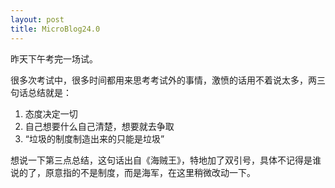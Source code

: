 ```yaml
---
layout: post
title: MicroBlog24.0
---
```


昨天下午考完一场试。

很多次考试中，很多时间都用来思考考试外的事情，激愤的话用不着说太多，两三句话总结就是：
<ol>
	<li>态度决定一切</li>
	<li>自己想要什么自己清楚，想要就去争取</li>
	<li>“垃圾的制度制造出来的只能是垃圾”</li>
</ol>

想说一下第三点总结，这句话出自《海贼王》，特地加了双引号，具体不记得是谁说的了，原意指的不是制度，而是海军，在这里稍微改动一下。